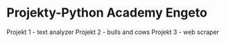 # Projekty-Python Academy Engeto
Projekt 1 - text analyzer
Projekt 2 - bulls and cows
Projekt 3 - web scraper
